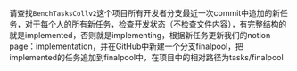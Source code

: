 请查找`BenchTasksCollv2`这个项目所有开发者分支最近一次commit中追加的新任务，对于每个人的所有新任务，检查开发状态（不检查文件内容），有完整结构的就是implemented，否则就是implementing，根据新任务更新我们的notion page：implementation，并在GitHub中新建一个分支finalpool，把implemented的任务追加到finalpool中，在项目中的相对路径为tasks/finalpool